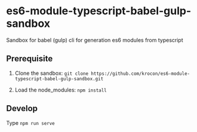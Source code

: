 # es6-module-typescript-babel-gulp-sandbox
Sandbox for babel (gulp) cli for generation es6 modules from typescript

## Prerequisite

1) Clone the sandbox:
`git clone https://github.com/krocon/es6-module-typescript-babel-gulp-sandbox.git`

2) Load the node_modules:
`npm install`

## Develop

Type `npm run serve`
